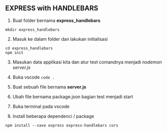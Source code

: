 ## EXPRESS with HANDLEBARS
1. Buat folder bernama **express_handlebars**

```mkdir express_handlebars```

2. Masuk ke dalam folder dan lakukan initialisasi
```
cd express_handlebars
npm init
```

3. Masukan data applikasi kita dan atur test comandnya menjadi *nodemon server.js*

4. Buka vscode ```code .```

5. Buat sebuah file bernama **server.js**

6. Ubah file bernama package.json bagian test menjadi start

7. Buka terminal pada vscode

8. Install beberapa dependenci / package
```
npm install --save express express-handlebars cors
```


